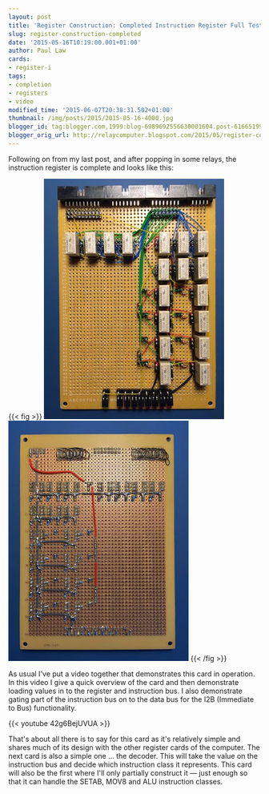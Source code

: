 ```yaml
---
layout: post
title: 'Register Construction: Completed Instruction Register Full Test'
slug: register-construction-completed
date: '2015-05-16T10:19:00.001+01:00'
author: Paul Law
cards:
- register-i
tags:
- completion
- registers
- video
modified_time: '2015-06-07T20:38:31.502+01:00'
thumbnail: /img/posts/2015/2015-05-16-4000.jpg
blogger_id: tag:blogger.com,1999:blog-6989692556630001604.post-6166519978545466354
blogger_orig_url: http://relaycomputer.blogspot.com/2015/05/register-construction-completed.html
---
```


Following on from my last post, and after popping in some relays, the 
instruction register is complete and looks like this:

{{< fig >}}
![Completed Instruction Register (front view)](/img/posts/2015/2015-05-16-0000.jpg)
![Completed Instruction Register (rear view)](/img/posts/2015/2015-05-16-0001.jpg)
{{< /fig >}}

As usual I've put a video together that 
demonstrates this card in operation. In this video I give a quick overview of 
the card and then demonstrate loading values in to the register and 
instruction bus. I also  demonstrate gating part of the instruction bus on to 
the data bus for the I2B (Immediate to Bus) functionality.

{{< youtube 42g6BejUVUA >}}

That's about all there is to say for this 
card as it's relatively simple and shares much of its design with the other 
register cards of the computer. The next card is also a simple one ... the 
decoder. This will take the value on the instruction bus and decide which 
instruction class it represents. This card will also be the first where I'll 
only partially construct it — just enough so that it can handle the SETAB, 
MOV8 and ALU instruction classes.
